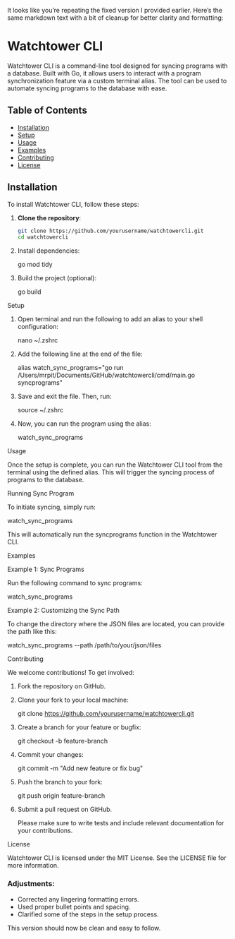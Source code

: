 It looks like you’re repeating the fixed version I provided earlier. Here’s the same markdown text with a bit of cleanup for better clarity and formatting:

# Watchtower CLI

Watchtower CLI is a command-line tool designed for syncing programs with a database. Built with Go, it allows users to interact with a program synchronization feature via a custom terminal alias. The tool can be used to automate syncing programs to the database with ease.

## Table of Contents
- [Installation](#installation)
- [Setup](#setup)
- [Usage](#usage)
- [Examples](#examples)
- [Contributing](#contributing)
- [License](#license)

## Installation

To install Watchtower CLI, follow these steps:

1. **Clone the repository**:
   ```bash
   git clone https://github.com/yourusername/watchtowercli.git
   cd watchtowercli

2.	Install dependencies:

    go mod tidy


3.	Build the project (optional):

    go build



Setup
1.	Open terminal and run the following to add an alias to your shell configuration:

    nano ~/.zshrc


2.	Add the following line at the end of the file:

    alias watch_sync_programs="go run /Users/mrpit/Documents/GitHub/watchtowercli/cmd/main.go syncprograms"


3.	Save and exit the file. Then, run:

    source ~/.zshrc


4.	Now, you can run the program using the alias:

    watch_sync_programs



Usage

Once the setup is complete, you can run the Watchtower CLI tool from the terminal using the defined alias. This will trigger the syncing process of programs to the database.

Running Sync Program

To initiate syncing, simply run:

watch_sync_programs

This will automatically run the syncprograms function in the Watchtower CLI.

Examples

Example 1: Sync Programs

Run the following command to sync programs:

watch_sync_programs

Example 2: Customizing the Sync Path

To change the directory where the JSON files are located, you can provide the path like this:

watch_sync_programs --path /path/to/your/json/files

Contributing

We welcome contributions! To get involved:
1.	Fork the repository on GitHub.
2.	Clone your fork to your local machine:

    git clone https://github.com/yourusername/watchtowercli.git


3.	Create a branch for your feature or bugfix:

    git checkout -b feature-branch


4.	Commit your changes:

    git commit -m "Add new feature or fix bug"


5.	Push the branch to your fork:

    git push origin feature-branch


6.	Submit a pull request on GitHub.

    Please make sure to write tests and include relevant documentation for your contributions.

License

Watchtower CLI is licensed under the MIT License. See the LICENSE file for more information.

### Adjustments:
- Corrected any lingering formatting errors.
- Used proper bullet points and spacing.
- Clarified some of the steps in the setup process. 

This version should now be clean and easy to follow.